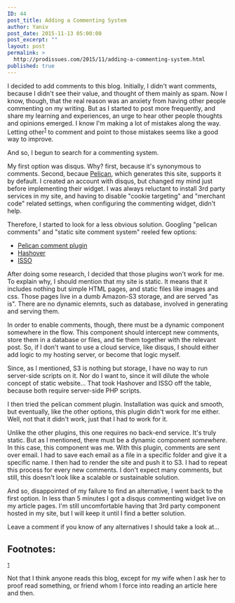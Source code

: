 ```yaml
---
ID: 44
post_title: Adding a Commenting System
author: Yaniv
post_date: 2015-11-13 05:00:00
post_excerpt: ""
layout: post
permalink: >
  http://prodissues.com/2015/11/adding-a-commenting-system.html
published: true
---
```

<p> I decided to add comments to this blog. Initially, I didn't want comments, because I didn't see their value, and thought of them mainly as spam. Now I know, though, that the real reason was an anxiety from having other people commenting on my writing. But as I started to post more frequently, and share my learning and experiences, an urge to hear other people thoughts and opinions emerged. I know I'm making a lot of mistakes along the way. Letting other<sup><a id="fnr.1" class="footref" href="#fn.1">1</a></sup> to comment and point to those mistakes seems like a good way to improve. </p>

<p> And so, I begun to search for a commenting system. </p>

<p> My first option was disqus. Why? first, because it's synonymous to comments. Second, becaue <a href="http://docs.getpelican.com/en/latest/">Pelican</a>, which generates this site, supports it by default. I created an account with disqus, but changed my mind just before implementing their widget. I was always reluctant to install 3rd party services in my site, and having to disable "cookie targeting" and "merchant code" related settings, when configuring the commenting widget, didn't help. </p>

<p> Therefore, I started to look for a less obvious solution. Googling "pelican comments" and "static site comment system" reeled few options: </p>

<ul class="org-ul">
<li><a href="https://github.com/getpelican/pelican-plugins/tree/master/pelican_comment_system">Pelican comment plugin</a></li>
<li><a href="http://tildehash.com/?page=hashover">Hashover</a></li>
<li><a href="https://posativ.org/isso/">ISSO</a></li>
</ul>

<p> After doing some research, I decided that those plugins won't work for me. To explain why, I should mention that my site is static. It means that it includes nothing but simple HTML pages, and static files like images and css. Those pages live in a dumb Amazon-S3 storage, and are served "as is". There are no dynamic elemnts, such as database, involved in generating and serving them. </p>

<p> In order to enable comments, though, there must be a dynamic component somewhere in the flow. This component should intercept new comments, store them in a database or files, and tie them together with the relevant post. So, if I don't want to use a cloud service, like disqus, I should either add logic to my hosting server, or become that logic myself. </p>

<p> Since, as I mentioned, S3 is nothing but storage, I have no way to run server-side scripts on it. Nor do I want to, since it will dilute the whole concept of static website... That took Hashover and ISSO off the table, because both require server-side PHP scripts. </p>

<p> I then tried the pelican comment plugin. Installation was quick and smooth, but eventually, like the other options, this plugin didn't work for me either. Well, not that it didn't work, just that I had to work for it. </p>

<p> Unlike the other plugins, this one requires no back-end service. It's truly static. But as I mentioned, there must be a dynamic component <i>somewhere</i>. In this case, this component was me. With this plugin, comments are sent over email. I had to save each email as a file in a specific folder and give it a specific name. I then had to render the site and push it to S3. I had to repeat this process for every new comments. I don't expect many comments, but still, this doesn't look like a scalable or sustainable solution. </p>

<p> And so, disappointed of my failure to find an alternative, I went back to the first option. In less than 5 minutes I got a disqus commenting widget live on my article pages. I'm still uncomfortable having that 3rd party component hosted in my site, but I will keep it until I find a better solution. </p>

<p> Leave a comment if you know of any alternatives I should take a look at... </p>
<div id="footnotes">
<h2 class="footnotes">Footnotes: </h2>
<div id="text-footnotes">

<div class="footdef"><sup><a id="fn.1" class="footnum" href="#fnr.1">1</a></sup> <div class="footpara"><p class="footpara"> Not that I think anyone reads this blog, except for my wife when I ask her to proof read something, or friend whom I force into reading an article here and then. </p></div></div>


</div>
</div>